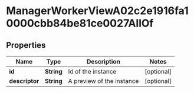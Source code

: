 

# ManagerWorkerViewA02c2e1916fa10000cbb84be81ce0027AllOf


## Properties

| Name | Type | Description | Notes |
|------------ | ------------- | ------------- | -------------|
|**id** | **String** | Id of the instance |  [optional] |
|**descriptor** | **String** | A preview of the instance |  [optional] |



